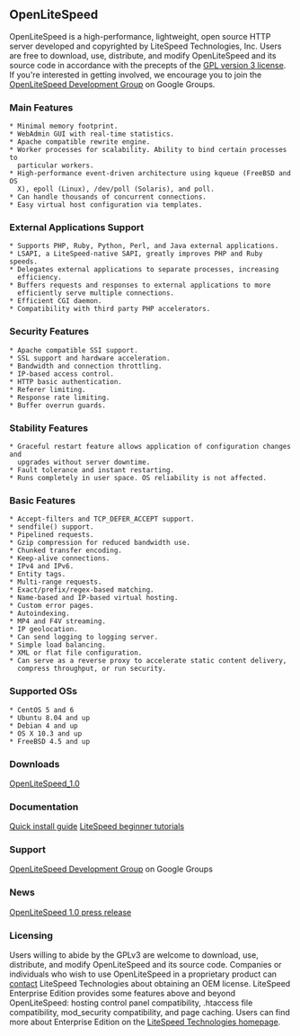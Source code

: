 ## OpenLiteSpeed

OpenLiteSpeed is a high-performance, lightweight, open source HTTP server
developed and copyrighted by LiteSpeed Technologies, Inc. Users are free to
download, use, distribute, and modify OpenLiteSpeed and its source code in
accordance with the precepts of the [GPL version 3 license](http://www.gnu.org/licenses/gpl-3.0.html). If you're interested
in getting involved, we encourage you to join the [OpenLiteSpeed Development
Group](https://groups.google.com/forum/#!forum/openlitespeed-development) on Google Groups.

### Main Features

    * Minimal memory footprint.
    * WebAdmin GUI with real-time statistics.
    * Apache compatible rewrite engine.
    * Worker processes for scalability. Ability to bind certain processes to
      particular workers.
    * High-performance event-driven architecture using kqueue (FreeBSD and OS
      X), epoll (Linux), /dev/poll (Solaris), and poll.
    * Can handle thousands of concurrent connections.
    * Easy virtual host configuration via templates.

### External Applications Support

    * Supports PHP, Ruby, Python, Perl, and Java external applications.
    * LSAPI, a LiteSpeed-native SAPI, greatly improves PHP and Ruby speeds.
    * Delegates external applications to separate processes, increasing
      efficiency.
    * Buffers requests and responses to external applications to more
      efficiently serve multiple connections.
    * Efficient CGI daemon.
    * Compatibility with third party PHP accelerators.

### Security Features

    * Apache compatible SSI support.
    * SSL support and hardware acceleration.
    * Bandwidth and connection throttling.
    * IP-based access control.
    * HTTP basic authentication.
    * Referer limiting.
    * Response rate limiting.
    * Buffer overrun guards.

### Stability Features

    * Graceful restart feature allows application of configuration changes and
      upgrades without server downtime.
    * Fault tolerance and instant restarting.
    * Runs completely in user space. OS reliability is not affected.

### Basic Features

    * Accept-filters and TCP_DEFER_ACCEPT support.
    * sendfile() support.
    * Pipelined requests.
    * Gzip compression for reduced bandwidth use.
    * Chunked transfer encoding.
    * Keep-alive connections.
    * IPv4 and IPv6.
    * Entity tags.
    * Multi-range requests.
    * Exact/prefix/regex-based matching.
    * Name-based and IP-based virtual hosting.
    * Custom error pages.
    * Autoindexing.
    * MP4 and F4V streaming.
    * IP geolocation.
    * Can send logging to logging server.
    * Simple load balancing.
    * XML or flat file configuration.
    * Can serve as a reverse proxy to accelerate static content delivery,
      compress throughput, or run security.

### Supported OSs

    * CentOS 5 and 6
    * Ubuntu 8.04 and up
    * Debian 4 and up
    * OS X 10.3 and up
    * FreeBSD 4.5 and up

### Downloads

[OpenLiteSpeed_1.0](http://open.litespeedtech.com/packages/openlitespeed.1.0.tgz)

### Documentation

[Quick install guide](http://open.litespeedtech.com/quick_install_guide.html)
[LiteSpeed beginner tutorials](http://www.usefuljaja.com/litespeed)

### Support

[OpenLiteSpeed Development Group](https://groups.google.com/forum/#!forum/openlitespeed-development) on Google Groups

### News

[OpenLiteSpeed 1.0 press release](http://www.litespeedtech.com/latest/announcing-the-release-of-openlitespeed.html)

### Licensing

Users willing to abide by the GPLv3 are welcome to download, use, distribute,
and modify OpenLiteSpeed and its source code. Companies or individuals who wish
to use OpenLiteSpeed in a proprietary product can [contact](http://www.litespeedtech.com/about-litespeed-technologies-inc.html) LiteSpeed
Technologies about obtaining an OEM license.
LiteSpeed Enterprise Edition provides some features above and beyond
OpenLiteSpeed: hosting control panel compatibility, .htaccess file
compatibility, mod_security compatibility, and page caching. Users can find
more about Enterprise Edition on the [LiteSpeed Technologies homepage](http://www.litespeedtech.com/).
